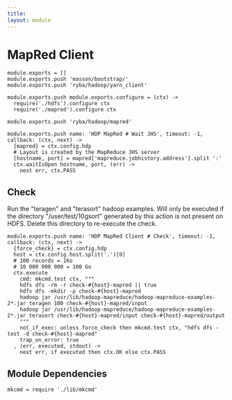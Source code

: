 ```yaml
---
title: 
layout: module
---
```


# MapRed Client

    module.exports = []
    module.exports.push 'masson/bootstrap/'
    module.exports.push 'ryba/hadoop/yarn_client'

    module.exports.push module.exports.configure = (ctx) ->
      require('./hdfs').configure ctx
      require('./mapred').configure ctx

    module.exports.push 'ryba/hadoop/mapred'

    module.exports.push name: 'HDP MapRed # Wait JHS', timeout: -1, callback: (ctx, next) ->
      {mapred} = ctx.config.hdp
      # Layout is created by the MapReduce JHS server
      [hostname, port] = mapred['mapreduce.jobhistory.address'].split ':'
      ctx.waitIsOpen hostname, port, (err) ->
        next err, ctx.PASS

## Check

Run the "teragen" and "terasort" hadoop examples. Will only
be executed if the directory "/user/test/10gsort" generated 
by this action is not present on HDFS. Delete this directory 
to re-execute the check.

    module.exports.push name: 'HDP MapRed Client # Check', timeout: -1, callback: (ctx, next) ->
      {force_check} = ctx.config.hdp
      host = ctx.config.host.split('.')[0]
      # 100 records = 1Ko
      # 10 000 000 000 = 100 Go
      ctx.execute
        cmd: mkcmd.test ctx, """
        hdfs dfs -rm -r check-#{host}-mapred || true
        hdfs dfs -mkdir -p check-#{host}-mapred
        hadoop jar /usr/lib/hadoop-mapreduce/hadoop-mapreduce-examples-2*.jar teragen 100 check-#{host}-mapred/input
        hadoop jar /usr/lib/hadoop-mapreduce/hadoop-mapreduce-examples-2*.jar terasort check-#{host}-mapred/input check-#{host}-mapred/output
        """
        not_if_exec: unless force_check then mkcmd.test ctx, "hdfs dfs -test -d check-#{host}-mapred"
        trap_on_error: true
      , (err, executed, stdout) ->
        next err, if executed then ctx.OK else ctx.PASS

## Module Dependencies

    mkcmd = require './lib/mkcmd'




